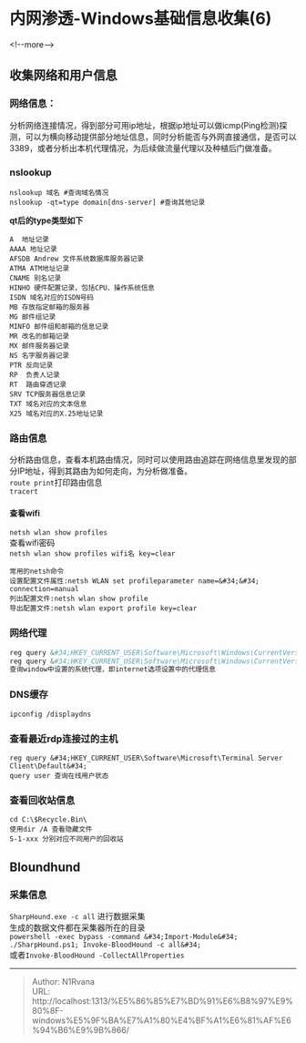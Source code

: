 # 内网渗透-Windows基础信息收集(6)

  
  
&lt;!--more--&gt;  
## 收集网络和用户信息  
### 网络信息：  
分析网络连接情况，得到部分可用ip地址，根据ip地址可以做icmp(Ping检测)探测，可以为横向移动提供部分地址信息，同时分析能否与外网直接通信，是否可以3389，或者分析出本机代理情况，为后续做流量代理以及种植后门做准备。  
### nslookup  
```  
nslookup 域名 #查询域名情况  
nslookup -qt=type domain[dns-server] #查询其他记录  
```  
**qt后的type类型如下**  
```  
A  地址记录  
AAAA 地址记录  
AFSDB Andrew 文件系统数据库服务器记录  
ATMA ATM地址记录  
CNAME 别名记录  
HINHO 硬件配置记录，包括CPU、操作系统信息  
ISDN 域名对应的ISDN号码  
MB 存放指定邮箱的服务器  
MG 邮件组记录  
MINFO 邮件组和邮箱的信息记录  
MR 改名的邮箱记录  
MX 邮件服务器记录  
NS 名字服务器记录  
PTR 反向记录  
RP  负责人记录  
RT  路由穿透记录  
SRV TCP服务器信息记录  
TXT 域名对应的文本信息  
X25 域名对应的X.25地址记录  
```  
### 路由信息  
分析路由信息，查看本机路由情况，同时可以使用路由追踪在网络信息里发现的部分IP地址，得到其路由为如何走向，为分析做准备。  
`route print`打印路由信息  
`tracert`  
#### 查看wifi  
`netsh wlan show profiles`  
查看wifi密码  
`netsh wlan show profiles wifi名 key=clear`  
```  
常用的netsh命令  
设置配置文件属性:netsh WLAN set profileparameter name=&#34;&#34; connection=manual  
列出配置文件:netsh wlan show profile  
导出配置文件:netsh wlan export profile key=clear  
```  
### 网络代理  
```powershell  
reg query &#34;HKEY_CURRENT_USER\Software\Microsoft\Windows\CurrentVersion\Internet Settings&#34;  
reg query &#34;HKEY_CURRENT_USER\Software\Microsoft\Windows\CurrentVersion\Internet Settings&#34; /v &#34;ProxyServer&#34;  
查询window中设置的系统代理，即internet选项设置中的代理信息  
```  
### DNS缓存  
`ipconfig /displaydns`  
### 查看最近rdp连接过的主机  
```  
reg query &#34;HKEY_CURRENT_USER\Software\Microsoft\Terminal Server Client\Default&#34;  
query user 查询在线用户状态  
```  
### 查看回收站信息  
```  
cd C:\$Recycle.Bin\  
使用dir /A 查看隐藏文件  
S-1-xxx 分别对应不同用户的回收站  
```  
## Bloundhund  
### 采集信息  
`SharpHound.exe -c all` 进行数据采集  
生成的数据文件都在采集器所在的目录  
`powershell -exec bypass -command &#34;Import-Module&#34; ./SharpHound.ps1; Invoke-BloodHound -c all&#34;`  
或者`Invoke-BloodHound -CollectAllProperties`  
  

---

> Author: N1Rvana  
> URL: http://localhost:1313/%E5%86%85%E7%BD%91%E6%B8%97%E9%80%8F-windows%E5%9F%BA%E7%A1%80%E4%BF%A1%E6%81%AF%E6%94%B6%E9%9B%866/  

